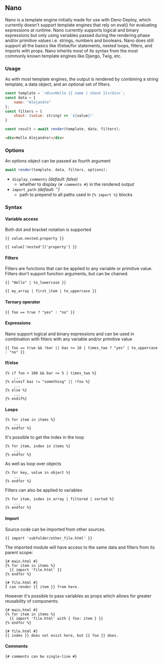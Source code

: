 ## Nano
Nano is a template engine initially made for use with Deno Deploy, which currently doesn't support template engines that rely on eval() for evaluating expressions at runtime. Nano currently supports logical and binary expressions but only using variables passed during the rendering phase and/or primitive values i.e. strings, numbers and booleans. Nano does still support all the basics like if/else/for statements, nested loops, filters, and imports with props. Nano inherits most of its syntax from the most commonly known template engines like Django, Twig, etc.

### Usage
As with most template engines, the output is rendered by combining a string template, a data object, and an optional set of filters.
```js
const template = `<div>Hello {{ name | shout }}</div>`;
const data = {
	name: "Alejandro"
};
const filters = {
	shout: (value: string) => `${value}!`
}

const result = await render(template, data, filters);
```

```html
<div>Hello Alejandro!</div>
```

### Options
An options object can be passed as fourth argument

```js
await render(template, data, filters, options);
```

- `display_comments` _(default: false)_ 
  - whether to display `{# comments #}` in the rendered output
- `import_path` _(default: '')_ 
  - path to prepend to all paths used in `{% import %}` blocks

### Syntax

#### Variable access
Both dot and bracket notation is supported
```twig
{{ value.nested.property }}
```
```twig
{{ value['nested']['property'] }}
```

#### Filters
Filters are functions that can be applied to any variable or primitive value. Filters don't support function arguments, but can be chained.
```twig
{{ "Hello" | to_lowercase }}
```
```twig
{{ my_array | first_item | to_uppercase }}
```

#### Ternary operator
```twig
{{ foo == true ? "yes" : "no" }}
```

#### Expressions
Nano support logical and binary expressions and can be used in combination with filters with any variable and/or primitive value
```twig
{{ foo == true && !bar || baz >= 10 | times_two ? "yes" | to_uppercase : "no" }}
```

#### If/else
```twig
{% if foo > 100 && bar <= 5 | times_two %}
	...
{% elseif baz != "something" || !foo %}
	...
{% else %}
	...
{% endif%}
```

#### Loops
```twig
{% for item in items %}
	...
{% endfor %}
```
It's possible to get the index in the loop
```twig
{% for item, index in items %}
	...
{% endfor %}
```
As well as loop over objects
```twig
{% for key, value in object %}
	...
{% endfor %}
```
Filters can also be applied to variables
```twig
{% for item, index in array | filtered | sorted %}
	...
{% endfor %}
```

#### Import
Source code can be imported from other sources.
```twig
{{ import 'subfolder/other_file.html' }}
```
The imported module will have access to the same data and filters from its parent scope:
```twig
{# main.html #}
{% for item in items %}
  {{ import 'file.html' }}
{% endfor %}

{# file.html #}
I can render {{ item }} from here.
```
However it's possible to pass variables as props which allows for greater reusability of components:
```twig
{# main.html #}
{% for item in items %}
  {{ import 'file.html' with { foo: item } }}
{% endfor %}

{# file.html #}
{{ index }} does not exist here, but {{ foo }} does.
```

#### Comments
```twig
{# comments can be single-line #}
```
